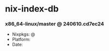 # nix-index-db
### x86_64-linux/master @ 240610.cd7ec24
- Nixpkgs: @[](https://github.com/NixOS/nixpkgs/commit/cd7ec2419a9a98e9119d64f5b0cbaa069e53c298)
- Platform: 
- Date: 
